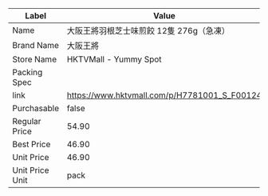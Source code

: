 | Label           | Value                                        |
| --------------- | -------------------------------------------- |
| Name            | 大阪王將羽根芝士味煎餃 12隻 276g（急凍）                     |
| Brand Name      | 大阪王將                                         |
| Store Name      | HKTVMall - Yummy Spot                        |
| Packing Spec    |                                              |
| link            | https://www.hktvmall.com/p/H7781001_S_F00124 |
| Purchasable     | false                                        |
| Regular Price   | 54.90                                        |
| Best Price      | 46.90                                        |
| Unit Price      | 46.90                                        |
| Unit Price Unit | pack                                         |
